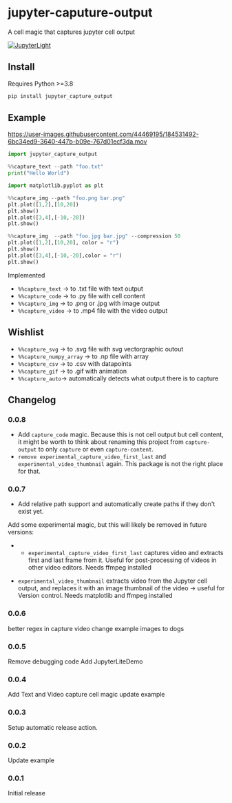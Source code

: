 # jupyter-caputure-output
A cell magic that captures jupyter cell output


[![JupyterLight](https://jupyterlite.rtfd.io/en/latest/_static/badge.svg)](https://octoframes.github.io/jupyter_capture_output/)  

## Install
Requires Python >=3.8
```py
pip install jupyter_capture_output
```


## Example

https://user-images.githubusercontent.com/44469195/184531492-6bc34ed9-3640-447b-b09e-767d01ecf3da.mov


```py
import jupyter_capture_output
```

```py 
%%capture_text --path "foo.txt"
print("Hello World")
```

```py
import matplotlib.pyplot as plt
```

```py
%%capture_img --path "foo.png bar.png"
plt.plot([1,2],[10,20])
plt.show()
plt.plot([3,4],[-10,-20])
plt.show()
```

```py
%%capture_img  --path "foo.jpg bar.jpg" --compression 50
plt.plot([1,2],[10,20], color = "r")
plt.show()
plt.plot([3,4],[-10,-20],color = "r")
plt.show()
```



Implemented
* `%%capture_text`  ->  to .txt file with text output
* `%%capture_code`  ->  to .py file with cell content
* `%%capture_img` -> to .png or .jpg with image output
* `%%capture_video` -> to .mp4 file with the video output

## Wishlist

* `%%capture_svg` ->  to .svg file with svg vectorgraphic outout
* `%%capture_numpy_array` -> to .np file with array 
* `%%capture_csv` -> to .csv with datapoints 
* `%%capture_gif` -> to .gif with animation
* `%%capture_auto`-> automatically detects what output there is to capture

## Changelog

### 0.0.8 
*  Add `capture_code` magic. Because this is not cell output but cell content, it might be worth to think about renaming this project from `capture-output` to only `capture` or even `capture-content`.
* `remove experimental_capture_video_first_last` and `experimental_video_thumbnail` again. This package is not the right place for that.

### 0.0.7 

* Add relative path support and automatically create paths if they don't exist yet.

Add some experimental magic, but this will likely be removed in future versions:
* * `experimental_capture_video_first_last` captures video and extracts first and last frame from it. Useful for post-processing of videos in other video editors. Needs ffmpeg installed

* `experimental_video_thumbnail` extracts video from the Jupyter cell output, and replaces it with an image thumbnail of the video -> useful for Version control. Needs matplotlib and ffmpeg installed
### 0.0.6

better regex in capture video
change example images to dogs

### 0.0.5

Remove debugging code
Add JupyterLiteDemo
### 0.0.4

Add Text and Video capture cell magic
update example

### 0.0.3

Setup automatic release action.

### 0.0.2

Update example

### 0.0.1

Initial release
